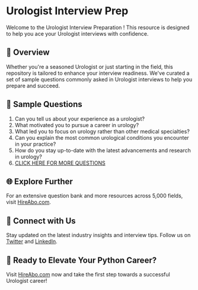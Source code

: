 # Urologist Interview Prep

Welcome to the Urologist Interview Preparation ! This resource is designed to help you ace your Urologist interviews with confidence.

## 🚀 Overview

Whether you're a seasoned Urologist or just starting in the field, this repository is tailored to enhance your interview readiness. We've curated a set of sample questions commonly asked in Urologist interviews to help you prepare and succeed.

## 📝 Sample Questions

1. Can you tell us about your experience as a urologist?
2. What motivated you to pursue a career in urology?
3. What led you to focus on urology rather than other medical specialties?
4. Can you explain the most common urological conditions you encounter in your practice?
5. How do you stay up-to-date with the latest advancements and research in urology?
6. [CLICK HERE FOR MORE QUESTIONS](https://hireabo.com/job/2_1_20/Urologist)

## 🌐 Explore Further

For an extensive question bank and more resources across 5,000 fields, visit [HireAbo.com](https://www.hireabo.com).

## 📱 Connect with Us

Stay updated on the latest industry insights and interview tips. Follow us on [Twitter](https://twitter.com/hireabo) and [LinkedIn](https://www.linkedin.com/in/hire-abo-3609972a8/).

## 🚀 Ready to Elevate Your Python Career?

Visit [HireAbo.com](https://www.hireabo.com) now and take the first step towards a successful Urologist career!